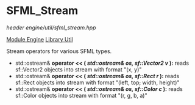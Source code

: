 # SFML_Stream
*header*
*engine/util/sfml_stream.hpp*

[Module Engine](../engine.md)
[Library Util](util.md)

Stream operators for various SFML types.

- std::ostream& **operator << ( *std::ostream& os, sf::Vector2<T> v* ):** reads sf::Vector2 objects into stream with format "(x, y)"
- std::ostream& **operator << ( *std::ostream& os, sf::Rect<T> r* ):** reads sf::Rect objects into stream with format "(left, top; width, height)"
- std::ostream& **operator << ( *std::ostream& os, sf::Color c* ):** reads sf::Color objects into stream with format "(r, g, b, a)"